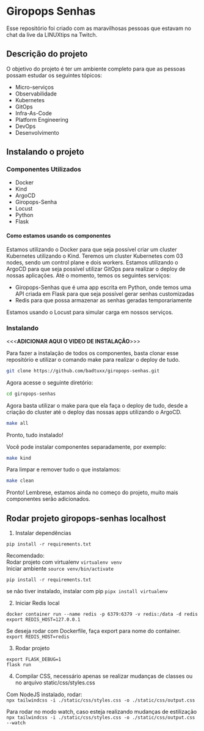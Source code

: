 # Giropops Senhas

Esse repositório foi criado com as maravilhosas pessoas que estavam no chat da live da LINUXtips na Twitch.

## Descrição do projeto

O objetivo do projeto é ter um ambiente completo para que as pessoas possam estudar os seguintes tópicos:

- Micro-serviços
- Observabilidade
- Kubernetes
- GitOps
- Infra-As-Code
- Platform Engineering
- DevOps
- Desenvolvimento

## Instalando o projeto

### Componentes Utilizados

- Docker
- Kind
- ArgoCD
- Giropops-Senha
- Locust
- Python
- Flask

#### Como estamos usando os componentes

Estamos utilizando o Docker para que seja possível criar um cluster Kubernetes utilizando o Kind. Teremos um cluster Kubernetes com 03 nodes, sendo um control plane e dois workers.
Estamos utilizando o ArgoCD para que seja possível utilizar GitOps para realizar o deploy de nossas aplicações.
Até o momento, temos os seguintes serviços:

- Giropops-Senhas que é uma app escrita em Python, onde temos uma API criada em Flask para que seja possível gerar senhas customizadas
- Redis para que possa armazenar as senhas geradas temporariamente

Estamos usando o Locust para simular carga em nossos serviços.

### Instalando

<<<**ADICIONAR AQUI O VIDEO DE INSTALAÇÃO**>>>

Para fazer a instalação de todos os componentes, basta clonar esse repositório e utilizar o comando make para realizar o deploy de tudo.

```bash
git clone https://github.com/badtuxx/giropops-senhas.git
```

Agora acesse o seguinte diretório:

```bash
cd giropops-senhas
```

Agora basta utilizar o make para que ela faça o deploy de tudo, desde a criação do cluster até o deploy das nossas apps utilizando o ArgoCD.

```bash
make all
```

Pronto, tudo instalado!

Você pode instalar componentes separadamente, por exemplo:

```bash
make kind
```

Para limpar e remover tudo o que instalamos:

```bash
make clean
```

Pronto!
Lembrese, estamos ainda no começo do projeto, muito mais componentes serão adicionados.


## Rodar projeto giropops-senhas localhost

1. Instalar dependências

`pip install -r requirements.txt`

Recomendado:\
Rodar projeto com virtualenv `virtualenv venv`\
Iniciar ambiente `source venv/bin/activate`

`pip install -r requirements.txt`

se não tiver instalado, instalar com pip `pipx install virtualenv`

2. Iniciar Redis local

`docker container run --name redis -p 6379:6379 -v redis:/data -d redis`\
`export REDIS_HOST=127.0.0.1`

Se deseja rodar com Dockerfile, faça export para nome do container.\
`export REDIS_HOST=redis`

3. Rodar projeto

`export FLASK_DEBUG=1`\
`flask run`

4. Compilar CSS, necessário apenas se realizar mudanças de classes ou no arquivo static/css/styles.css

Com NodeJS instalado, rodar:\
`npx tailwindcss -i ./static/css/styles.css -o ./static/css/output.css`

Para rodar no modo watch, caso esteja realizando mudanças de estilização\
`npx tailwindcss -i ./static/css/styles.css -o ./static/css/output.css --watch`

